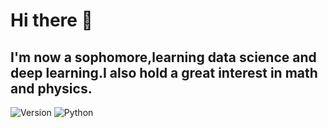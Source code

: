 # Hi there 👋
## I'm now a sophomore,learning data science and deep learning.I also hold a great interest in math and physics.
![Version](https://img.shields.io/badge/Version-1.0.0-blue)
![Python](https://img.shields.io/badge/A.I.)
<!--
**xiaoming0708/xiaoming0708** is a ✨ _special_ ✨ repository because its `README.md` (this file) appears on your GitHub profile.

Here are some ideas to get you started:

- 🔭 I’m currently working on ...
- 🌱 I’m currently learning ...
- 👯 I’m looking to collaborate on ...
- 🤔 I’m looking for help with ...
- 💬 Ask me about ...
- 📫 How to reach me: ...
- 😄 Pronouns: ...
- ⚡ Fun fact: ...
-->

